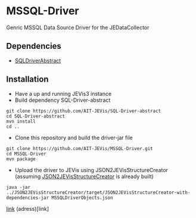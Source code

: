 # MSSQL-Driver
Genric MSSQL Data Source Driver for the JEDataCollector 

## Dependencies
- [SQLDriverAbstract](https://github.com/AIT-JEVis/SQL-Driver-abstract)

## Installation
- Have a up and running JEVis3 instance
- Build dependency SQL-Driver-abstract
```
git clone https://github.com/AIT-JEVis/SQL-Driver-abstract
cd SQL-Driver-abstract
mvn install
cd ..
```

- Clone this repository and build the driver-jar file
```
git clone https://github.com/AIT-JEVis/MSSQL-Driver.git
cd MSSQL-Driver
mvn package
```

- Upload the driver to JEVis using JSON2JEVisStructureCreator (assuming [JSON2JEVisStructureCreator](https://github.com/AIT-JEVis/JSON2JEVisStructureCreator) is already built)
```
java -jar ../JSON2JEVisStructureCreator/target/JSON2JEVisStructureCreator-with-dependencies-jar MSSQLDriverObjects.json
```

[link](adress)
(adress)[link]
